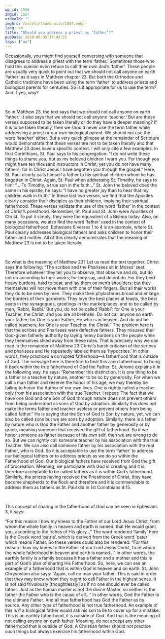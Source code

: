 ```yaml
---
wp_id: 1556
imgId: 1557
videoId: ""
imgSrc: /assets/thumbnails/1557.webp
lang: en
title: "Should you address a priest as ‘father’?"
pubDate: 2019-06-05T14:41:55
tags: ["aa"]
---
```


<!-- page: 6 -->

<p>Occasionally, you might find yourself conversing with someone that disagrees to address a priest with the term ‘father.’ Sometimes those who hold this opinion even refuse to call their own dad’s ‘father’. These people are usually very quick to point out that we should not call anyone on earth ‘father’ as it says in Matthew chapter 23. But both the Orthodox and Catholic traditions have been using the term ‘father’ to address priests and biological parents for centuries. So is it appropriate for us to use the term? And if yes, why?</p>
<p>&nbsp;</p>
<p>So in Matthew 23, the text says that we should not call anyone on earth ‘father.’ It also says that we should not call anyone ‘teacher.’ But are these verses supposed to be taken literally or do they have a deeper meaning? If it is to be taken literally, then we should never use the term father while addressing a priest or our own biological parent. We should not use the word ‘teacher’ either. But a very quick glimpse at the remainder of Scripture would demonstrate that these verses are not to be taken literally and that Matthew 23 does have a specific context. I will only cite a few examples. In first Corinthians, St. Paul says to his congregation: “I do not write these things to shame you, but as my beloved children I warn you. For though you might have ten thousand instructors in Christ, yet you do not have many fathers; for in Christ Jesus I have begotten you through the gospel.” Here, St. Paul clearly calls himself a father to his spiritual children whom he has begotten in Christ. Again, St. Paul when addressing St. Timothy, he says to him: “… To Timothy, a true son in the faith&#8230;” St. John the beloved does the same in his epistle, he says: “I have no greater joy than to hear that my children walk in truth.” In these last two verses, we find that the Apostles clearly consider their disciples as their children, implying their spiritual fatherhood. These verses validate the use of the word ‘father’ in the context of Christ’s priesthood. Remember, St. Paul and St. John were Apostles of Christ. To put it simply, they were the equivalent of a Bishop today. Also, on many occasions, we also find the word ‘father’ used in the context of biological fatherhood. Ephesians 6 verses 1 to 4 is an example, where St. Paul clearly addresses biological fathers and asks children to honor their father and mother. All of this clearly demonstrates that the meaning of Matthew 23 is not to be taken literally.</p>
<p>&nbsp;</p>
<p>So what is the meaning of Matthew 23? Let us read the text together. Christ says the following: “The scribes and the Pharisees sit in Moses&#8217; seat. Therefore whatever they tell you to observe, that observe and do, but do not do according to their works; for they say, and do not do. For they bind heavy burdens, hard to bear, and lay them on men&#8217;s shoulders; but they themselves will not move them with one of their fingers. But all their works they do to be seen by men. They make their phylacteries broad and enlarge the borders of their garments. They love the best places at feasts, the best seats in the synagogues, greetings in the marketplaces, and to be called by men, &#8216;Rabbi, Rabbi.&#8217; But you, do not be called &#8216;Rabbi&#8217;; for One is your Teacher, the Christ, and you are all brethren. Do not call anyone on earth your father; for One is your Father, He who is in heaven. And do not be called teachers; for One is your Teacher, the Christ.” The problem here is that the scribes and Pharisees were defective fathers. They misused their God-given fatherly authority by laying heavy burdens on the people while they themselves shied away from these rules. That is precisely why we can read in the remainder of Matthew 23 Christ’s harsh criticism of the scribes and pharisees and He repeatedly labeled them as ‘hypocrites.’ In other words, they practiced a corrupted fatherhood—a fatherhood that is outside of God. The message here is therefore to heal this alien fatherhood, to bring it back within the true fatherhood of God the Father. St. Jerome explains it in the following way, he says: “Remember this distinction. It is one thing to be a father or a teacher by nature, another to be so by generosity. For when we call a man father and reserve the honor of his age, we may thereby be failing to honor the Author of our own lives. One is rightly called a teacher only from his association with the true Teacher. I repeat: The fact that we have one God and one Son of God through nature does not prevent others from being understood as sons of God by adoption. Similarly this does not make the terms father and teacher useless or prevent others from being called father.” He is saying that the Son of God is Son by nature, yet, we can also be called sons but we are sons by adoption. Similarly, there is a father by nature who is God the Father and another father by generosity or by grace, meaning someone that received the gift of fatherhood. So if we honor someone as father because of his own self, then we are wrong to do so. But we can rightly call someone teacher by his association with the true Teacher. We can also call someone father by his association with the real Father, who is God. So it is acceptable to use the term ‘father’ to address our biological fathers or to address priests as we do so within the Fatherhood of God. Our biological fathers have received from God the gift of procreation. Meaning, we participate with God in creating and it is therefore acceptable to be called fathers as it is within God’s fatherhood. Similarly, the priests having received the Priesthood of Christ, they have become shepherds to the flock and therefore and it is commendable to address them as fathers as St. Paul did in 1st Corinthians 4:15.</p>
<p>&nbsp;</p>
<p>This concept of sharing in the fatherhood of God can be seen in Ephesians 3, it says:</p>
<p>“For this reason I bow my knees to the Father of our Lord Jesus Christ, from whom the whole family in heaven and earth is named, that He would grant you, according to the riches of His glory&#8230;” The word rendered ‘family’ here is the Greek word ‘patria’, which is derived from the Greek word ‘pater’ which means Father. So these verses could also be rendered: “For this reason I bow my knees to the Father of our Lord Jesus Christ, from whom the whole fatherhood in heaven and earth is named…” In other words, the earthly family is a family because it has a father and a mother and this is part of God’s plan of sharing His Fatherhood. So, here, we can see an example of a fatherhood that is within God in heaven and on earth. St. John Chrysostom also says: “Again, call no man your father. This is said in order that they may know whom they ought to call Father in the highest sense. It is not said frivolously [thoughtlessly] as if no one should ever be called father. Just as the human master is not the divine Master, so neither is the father the Father who is the cause of all&#8230;” In other words, God the Father is the ultimate Father. And all true fatherhood has God the Father as its source. Any other type of fatherhood is not true fatherhood. An example of this is if a biological father would ask his son to lie to cover up for a mistake. This is an earthly fatherhood, it is outside of God. And that is the meaning of not calling anyone on earth father. Meaning, do not accept any other fatherhood that is outside of God. A Christian father should not practice such things but always exercise his fatherhood within God.</p>
